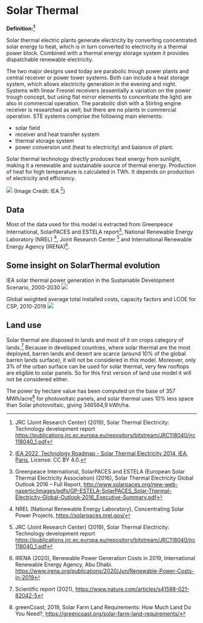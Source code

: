 # Solar Thermal

**Definition:[^1]**

Solar thermal electric plants generate electricity by converting concentrated solar energy to heat, which is in turn converted to electricity in a thermal power block. Combined with a thermal energy storage system it provides dispatchable renewable electricity.


The two major designs used today are parabolic trough power plants and central receiver or power tower systems. Both can include a heat storage system, which allows electricity generation in the evening and night. Systems with linear Fresnel receivers (essentially a variation on the power trough concept, but using flat mirror elements to concentrate the light) are also in commercial operation. The parabolic dish with a Stirling engine receiver is researched as well, but there are no plants in commercial operation.
STE systems comprise the following main elements:
- solar field
- receiver and heat transfer system
- thermal storage system
- power conversion unit (heat to electricity) and balance of plant.

Solar thermal technology directly produces heat energy from sunlight, making it a renewable and sustainable source of thermal energy.
Production of heat for high temperature is calculated in TWh. It depends on production of electricity and efficiency.

 ![](solar_thermal_type.png)
 (Image Credit: IEA [^1b])

## Data
Most of the data used for this model is extracted from Greenpeace International, SolarPACES and ESTELA report[^2], National Renewable Energy Laboratory (NREL) [^3], Joint Research Center [^1] and International Renewable Energy Agency (IRENA)[^4].

## Some insight on SolarThermal evolution
IEA solar thermal power generation in the Sustainable Development Scenario, 2000-2030
![](concentrating-solar-power-generation-in-the-sustainable-development-scenario-2000-2030.png)

 Global weighted average total installed costs, capacity factors and LCOE for CSP, 2010-2019
 ![](irena_csp.png)

## Land use
Solar thermal are disposed in lands and most of it on crops category of lands.[^5]
Because in developed countries, where solar thermal are the most deployed, barren lands and desert are scarce (around 10% of the global barren lands surface), it will not be considered in this model.
Moreover, only 3% of the urban surface can be used for solar thermal, very few rooftops are eligible to solar panels. So for this first version of land use model it will not be considered either.

The power by hectare value has been computed on the base of 357 MWh/acre[^6] for photovoltaic panels, and solar thermal uses 10% less space than Solar photovoltaic, giving 346564,9 kWh/ha.


[^2]: Greenpeace International, SolarPACES and ESTELA (European Solar Thermal Electricity Association) (2016), Solar Thermal Electricity Global Outlook 2016 – Full Report, http://www.solarpaces.org/new-web-nasertic/images/pdfs/GP-ESTELA-SolarPACES_Solar-Thermal-Electricity-Global-Outlook-2016_Executive-Summary.pdf
[^3]: NREL (National Renewable Energy Laboratory), Concentrating Solar Power Projects, https://solarpaces.nrel.gov/
[^1]: JRC (Joint Research Center) (2019), Solar Thermal Electricity: Technology development report https://publications.jrc.ec.europa.eu/repository/bitstream/JRC118040/jrc118040_1.pdf
[^1b]: [IEA 2022, Technology Roadmap - Solar Thermal Electricity 2014, IEA, Paris](https://www.iea.org/reports/technology-roadmap-solar-thermal-electricity-2014), License: CC BY 4.0.
[^4]: IRENA (2020), Renewable Power Generation Costs in 2019,
International Renewable Energy Agency, Abu Dhabi. https://www.irena.org/publications/2020/Jun/Renewable-Power-Costs-in-2019
[^5]: Scientific report (2021), https://www.nature.com/articles/s41598-021-82042-5
[^6]: greenCoast, 2019, Solar Farm Land Requirements: How Much Land Do You Need?, https://greencoast.org/solar-farm-land-requirements/
[^7]: Working principle: https://www.bmwk.de/Redaktion/EN/Artikel/Energy/research-priorities-solar-thermal-power-plants.html#:~:text=In%20solar%20thermal%20power%20plants,transforms%20this%20energy%20into%20electricity.
[^8]: Efficiency: https://www.volker-quaschning.de/articles/fundamentals2/index.php#:~:text=The%20efficiency%20of%20a%20solar,losses%20are%20usually%20below%2010%25.

